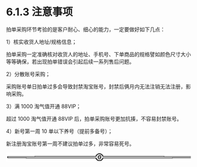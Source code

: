 # 6.1.3 注意事项

拍单采购环节考验的是客户耐心、细心的能力，一定要做好如下几点：

1）核实收货人地址/规格信息；

拍单采购一定准确核对收货人的地址、手机号、下单商品的规格譬如颜色尺寸大小等等确保，若出现拍单错误会引起后续一系列售后问题。

2）分散账号采购；

采购账号单日拍单过多会导致封禁淘宝账号，封禁后俩月内无法注销无法注册，影响采购。

3）满 1000 淘气值开通 88VIP；

超过 1000 淘气值开通 88VIP 后，拍单采购账号更加抗揍，不容易封禁账号。

4）新号第一周 10 单以下养号（提前多备号）；

新注册淘宝账号第一周不建议拍单过多，非常容易死号。

![](img/af1b0ff95055ad1b068bc39a8c34b73c.png)